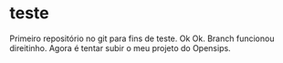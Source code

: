 # teste
Primeiro repositório no git para fins de teste.
Ok Ok. Branch funcionou direitinho. Agora é tentar subir o meu projeto do Opensips.
